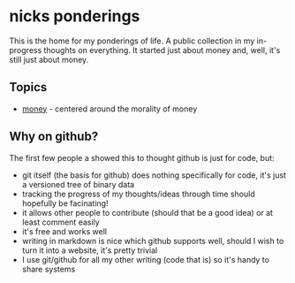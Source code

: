 # nicks ponderings

This is the home for my ponderings of life. A public collection in my in-progress thoughts on everything. It started just about money and, well, it's still just about money.

## Topics

* [money](money.md) - centered around the morality of money

## Why on github?

The first few people a showed this to thought github is just for code, but:

* git itself (the basis for github) does nothing specifically for code, it's just a versioned tree of binary data
* tracking the progress of my thoughts/ideas through time should hopefully be facinating!
* it allows other people to contribute (should that be a good idea) or at least comment easily
* it's free and works well
* writing in markdown is nice which github supports well, should I wish to turn it into a website, it's pretty trivial
* I use git/github for all my other writing (code that is) so it's handy to share systems
